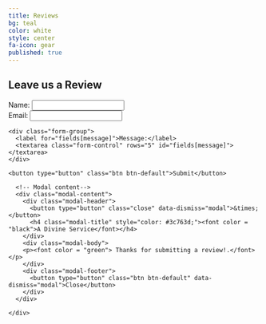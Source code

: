 ```yaml
---
title: Reviews
bg: teal     
color: white
style: center
fa-icon: gear
published: true
---
```



## Leave us a Review

<form class="js-form form" method="POST" action="https://api.staticman.net/v1/entry/joelsite/joelsite.github.io/master">
  <!-- e.g. "2016-01-02-this-is-a-post" -->
  <input name="options[slug]" type="hidden" value="{{ page.slug }}">
  
 <div class="container">
    <div class="form-group">
      <label for="fields[name]">Name:</label>
      <input type="text" class="form-control" id="fields[name]">
    </div>
  
   <div class="form-group">
      <label for="fields[email]">Email:</label>
      <input type="text" class="form-control" id="fields[email]">
    </div>
  
    <div class="form-group">
      <label for="fields[message]">Message:</label>
      <textarea class="form-control" rows="5" id="fields[message]"></textarea>
    </div>
   
    <button type="button" class="btn btn-default">Submit</button>
   </div>
</form>

<div class="container">
  <!-- Modal -->
  <div class="modal fade" id="myModal" role="dialog">
    <div class="modal-dialog">
    
      <!-- Modal content-->
      <div class="modal-content">
        <div class="modal-header">
          <button type="button" class="close" data-dismiss="modal">&times;</button>
          <h4 class="modal-title" style="color: #3c763d;"><font color = "black">A Divine Service</font></h4>
        </div>
        <div class="modal-body">
        <p><font color = "green"> Thanks for submitting a review!.</font></p>
        </div>
        <div class="modal-footer">
          <button type="button" class="btn btn-default" data-dismiss="modal">Close</button>
        </div>
      </div>
      
    </div>
  </div>
  
</div>
